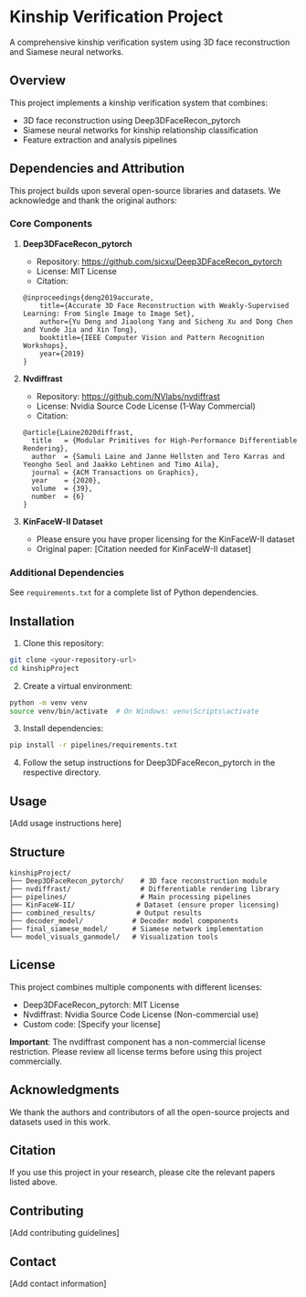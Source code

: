 # Kinship Verification Project

A comprehensive kinship verification system using 3D face reconstruction and Siamese neural networks.

## Overview

This project implements a kinship verification system that combines:
- 3D face reconstruction using Deep3DFaceRecon_pytorch
- Siamese neural networks for kinship relationship classification
- Feature extraction and analysis pipelines

## Dependencies and Attribution

This project builds upon several open-source libraries and datasets. We acknowledge and thank the original authors:

### Core Components

1. **Deep3DFaceRecon_pytorch**
   - Repository: https://github.com/sicxu/Deep3DFaceRecon_pytorch
   - License: MIT License
   - Citation: 
   ```
   @inproceedings{deng2019accurate,
       title={Accurate 3D Face Reconstruction with Weakly-Supervised Learning: From Single Image to Image Set},
       author={Yu Deng and Jiaolong Yang and Sicheng Xu and Dong Chen and Yunde Jia and Xin Tong},
       booktitle={IEEE Computer Vision and Pattern Recognition Workshops},
       year={2019}
   }
   ```

2. **Nvdiffrast**
   - Repository: https://github.com/NVlabs/nvdiffrast
   - License: Nvidia Source Code License (1-Way Commercial)
   - Citation:
   ```
   @article{Laine2020diffrast,
     title   = {Modular Primitives for High-Performance Differentiable Rendering},
     author  = {Samuli Laine and Janne Hellsten and Tero Karras and Yeongho Seol and Jaakko Lehtinen and Timo Aila},
     journal = {ACM Transactions on Graphics},
     year    = {2020},
     volume  = {39},
     number  = {6}
   }
   ```

3. **KinFaceW-II Dataset**
   - Please ensure you have proper licensing for the KinFaceW-II dataset
   - Original paper: [Citation needed for KinFaceW-II dataset]

### Additional Dependencies

See `requirements.txt` for a complete list of Python dependencies.

## Installation

1. Clone this repository:
```bash
git clone <your-repository-url>
cd kinshipProject
```

2. Create a virtual environment:
```bash
python -m venv venv
source venv/bin/activate  # On Windows: venv\Scripts\activate
```

3. Install dependencies:
```bash
pip install -r pipelines/requirements.txt
```

4. Follow the setup instructions for Deep3DFaceRecon_pytorch in the respective directory.

## Usage

[Add usage instructions here]

## Structure

```
kinshipProject/
├── Deep3DFaceRecon_pytorch/    # 3D face reconstruction module
├── nvdiffrast/                 # Differentiable rendering library
├── pipelines/                  # Main processing pipelines
├── KinFaceW-II/               # Dataset (ensure proper licensing)
├── combined_results/          # Output results
├── decoder_model/            # Decoder model components
├── final_siamese_model/      # Siamese network implementation
└── model_visuals_ganmodel/   # Visualization tools
```

## License

This project combines multiple components with different licenses:
- Deep3DFaceRecon_pytorch: MIT License
- Nvdiffrast: Nvidia Source Code License (Non-commercial use)
- Custom code: [Specify your license]

**Important**: The nvdiffrast component has a non-commercial license restriction. Please review all license terms before using this project commercially.

## Acknowledgments

We thank the authors and contributors of all the open-source projects and datasets used in this work.

## Citation

If you use this project in your research, please cite the relevant papers listed above.

## Contributing

[Add contributing guidelines]

## Contact

[Add contact information]